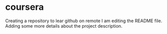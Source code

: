 # coursera
Creating a repository to lear github on remote
I am editing the README file. Adding some more details about the project description.
